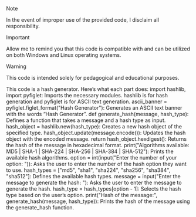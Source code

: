 > [!NOTE]
> In the event of improper use of the provided code, I disclaim all responsibility.

> [!IMPORTANT]
> Allow me to remind you that this code is compatible with and can be utilized on both Windows and Linux operating systems.

> [!WARNING]
> This code is intended solely for pedagogical and educational purposes.

This code is a hash generator. Here’s what each part does:
import hashlib, import pyfiglet: Imports the necessary modules. hashlib is for hash generation and pyfiglet is for ASCII text generation.
ascii_banner = pyfiglet.figlet_format("Hash Generator"): Generates an ASCII text banner with the words “Hash Generator”.
def generate_hash(message, hash_type): Defines a function that takes a message and a hash type as input.
hash_object = hashlib.new(hash_type): Creates a new hash object of the specified type.
hash_object.update(message.encode()): Updates the hash object with the encoded message.
return hash_object.hexdigest(): Returns the hash of the message in hexadecimal format.
print("Algorithms available: MD5 | SHA-1 | SHA-224 | SHA-256 | SHA-384 | SHA-512"): Prints the available hash algorithms.
option = int(input("Enter the number of your option: ")): Asks the user to enter the number of the hash option they want to use.
hash_types = ["md5", "sha1", "sha224", "sha256", "sha384", "sha512"]: Defines the available hash types.
message = input("Enter the message to generate the hash: "): Asks the user to enter the message to generate the hash.
hash_type = hash_types[option - 1]: Selects the hash type based on the user’s option.
print("Hash of the message:", generate_hash(message, hash_type)): Prints the hash of the message using the generate_hash function.
